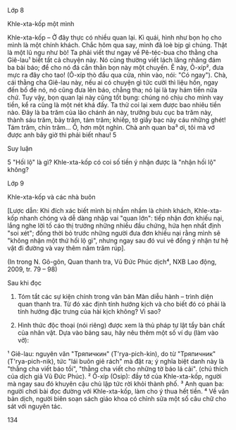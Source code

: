 Lớp 8

Khle-xta-kốp một mình

Khle-xta-kốp – Ở đây thực có nhiều quan lại. Kì quái, hình như bọn họ cho mình là một chính khách. Chắc hôm qua say, mình đã loè bịp gì chúng. Thật là một lũ ngu như bò! Ta phải viết thư ngay về Pê-téc-bua cho thằng cha Giê-lau¹ biết tất cả chuyện này. Nó cũng thường viết lách lăng nhăng đám ba bài báo; để cho nó đá cẳn thằn bọn này một chuyến. Ê này, Ô-xíp², đưa mực ra đây cho tao! (Ô-xíp thò đầu qua cửa, nhìn vào, nói: "Có ngay"). Chà, cái thằng cha Giê-lau này, nếu ai có chuyện gì tức cười thì liệu hồn, ngay đến bố đẻ nó, nó cũng đưa lên báo, chẳng tha; nó lại là tay hám tiền nữa chứ. Tuy vậy, bọn quan lại này cũng tốt bụng: chúng nó chịu cho mình vay tiền, kể ra cũng là một nét khá đấy. Ta thử coi lại xem được bao nhiêu tiền nào. Đây là ba trăm của lão chánh án này, trưởng bưu cục ba trăm này, thành sáu trăm, bảy trăm, tám trăm; khiếp, tờ giấy bạc này cáu những ghét! Tám trăm, chín trăm... Ồ, hơn một nghìn. Chà anh quan ba³ ơi, tôi mà vớ được anh bây giờ thì phải biết nhau! 5

Suy luận

5 "Hối lộ" là gì? Khle-xta-kốp có coi số tiền ý nhận được là "nhận hối lộ" không?

Lớp 9

Khle-xta-kốp và các nhà buôn

[Lược dẫn: Khi đích xác biết mình bị nhầm nhầm là chính khách, Khle-xta-kốp nhanh chóng và dễ dàng nhập vai "quan lớn": tiếp nhận đơn khiếu nại, lắng nghe lời tố cáo thị trưởng những nhiều đầu chứng, hứa hẹn nhất định "soi xét"; đồng thời bỏ trước những người đưa đơn khiếu nại rằng mình sẽ "không nhận một thứ hối lộ gì", nhưng ngay sau đó vui vẻ đồng ý nhận tư hệ vật đi đường và vay thêm năm trăm rúp].

(In trong N. Gô-gôn, Quan thanh tra, Vũ Đức Phúc dịch⁴, NXB Lao động, 2009, tr. 79 – 98)

Sau khi đọc

1. Tóm tắt các sự kiện chính trong văn bản Màn diễu hành – trình diện quan thanh tra. Từ đó xác định tính hướng kịch và cho biết đó có phải là tính hướng đặc trưng của hài kịch không? Vì sao?

2. Hình thức độc thoại (nói riêng) được xem là thủ pháp tự lật tẩy bản chất của nhân vật. Dựa vào bảng sau, hãy nêu thêm một số ví dụ (làm vào vở):

¹ Giê-lau: nguyên văn "Тряпичкин" (T'rya-pich-kin), do từ "Тряпичник" (T'rya-pich-nik), tức "lái buôn giẻ rách" mà đặt ra; ý nghĩa biệt danh này là "thằng cha viết báo tồi", "thằng cha viết cho những tờ báo lá cải". (chú thích của dịch giả Vũ Đức Phúc).
² Ô-xíp (Osip): đầy tớ của Khle-xta-kốp, người mà ngay sau đó khuyên cậu chủ lập tức rời khỏi thành phố.
³ Anh quan ba: người chơi bài đọc đường với Khle-xta-kốp, làm cho ý thua hết tiền.
⁴ Về văn bản dịch, người biên soạn sách giáo khoa có chỉnh sửa một số câu chữ cho sát với nguyên tác.

134